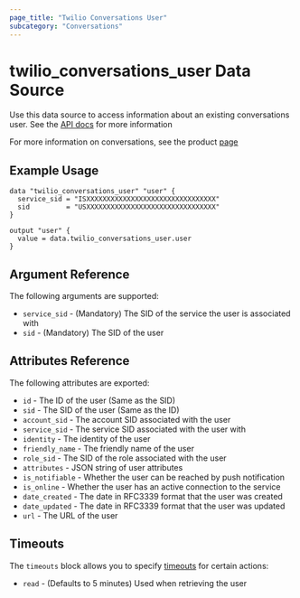```yaml
---
page_title: "Twilio Conversations User"
subcategory: "Conversations"
---
```


# twilio_conversations_user Data Source

Use this data source to access information about an existing conversations user. See the [API docs](https://www.twilio.com/docs/conversations/api/user-resource) for more information

For more information on conversations, see the product [page](https://www.twilio.com/conversations)

## Example Usage

```hcl
data "twilio_conversations_user" "user" {
  service_sid = "ISXXXXXXXXXXXXXXXXXXXXXXXXXXXXXXXX"
  sid         = "USXXXXXXXXXXXXXXXXXXXXXXXXXXXXXXXX"
}

output "user" {
  value = data.twilio_conversations_user.user
}
```

## Argument Reference

The following arguments are supported:

- `service_sid` - (Mandatory) The SID of the service the user is associated with
- `sid` - (Mandatory) The SID of the user

## Attributes Reference

The following attributes are exported:

- `id` - The ID of the user (Same as the SID)
- `sid` - The SID of the user (Same as the ID)
- `account_sid` - The account SID associated with the user
- `service_sid` - The service SID associated with the user with
- `identity` - The identity of the user
- `friendly_name` - The friendly name of the user
- `role_sid` - The SID of the role associated with the user
- `attributes` - JSON string of user attributes
- `is_notifiable` - Whether the user can be reached by push notification
- `is_online` - Whether the user has an active connection to the service
- `date_created` - The date in RFC3339 format that the user was created
- `date_updated` - The date in RFC3339 format that the user was updated
- `url` - The URL of the user

## Timeouts

The `timeouts` block allows you to specify [timeouts](https://www.terraform.io/docs/configuration/resources.html#timeouts) for certain actions:

- `read` - (Defaults to 5 minutes) Used when retrieving the user
